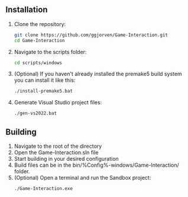 ## Installation

1. Clone the repository:
    ```sh
    git clone https://github.com/ggjorven/Game-Interaction.git
    cd Game-Interaction
    ```

2. Navigate to the scripts folder:
    ```sh
    cd scripts/windows
    ```

3. (Optional) If you haven't already installed the premake5 build system you can install it like this:
    ```sh
    ./install-premake5.bat
    ```

4. Generate Visual Studio project files:
    ```sh
    ./gen-vs2022.bat
    ```

## Building
1. Navigate to the root of the directory
2. Open the Game-Interaction.sln file
3. Start building in your desired configuration
4. Build files can be in the bin/%Config%-windows/Game-Interaction/ folder.
5. (Optional) Open a terminal and run the Sandbox project:
    ```sh
    ./Game-Interaction.exe 
    ```
